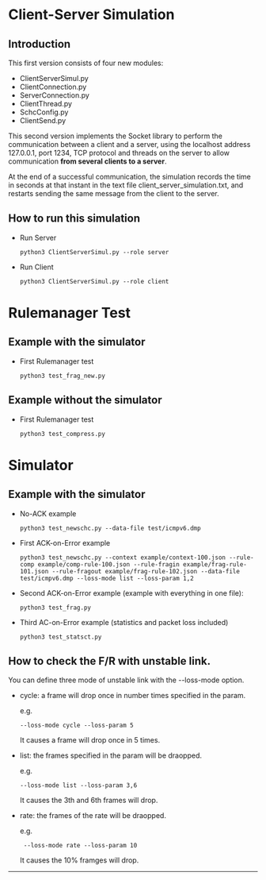 Client-Server Simulation
========================

Introduction
------------

This first version consists of four new modules:

- ClientServerSimul.py
- ClientConnection.py
- ServerConnection.py
- ClientThread.py
- SchcConfig.py
- ClientSend.py

This second version implements the Socket library to perform the communication between a client and a server, using the localhost
address 127.0.0.1, port 1234, TCP protocol and threads on the server to allow communication **from several clients to a server**.

At the end of a successful communication, the simulation records the time in seconds at that instant in the text file
client_server_simulation.txt, and restarts sending the same message from the client to the server.

How to run this simulation
--------------------------

- Run Server

    ```
    python3 ClientServerSimul.py --role server
    ```

- Run Client

    ```
    python3 ClientServerSimul.py --role client
    ```

Rulemanager Test
=====================

## Example with the simulator

- First Rulemanager test

    ```
    python3 test_frag_new.py
    ```
## Example without the simulator

- First Rulemanager test

    ```
    python3 test_compress.py
    ```
Simulator
=========

## Example with the simulator

- No-ACK example

    ```
    python3 test_newschc.py --data-file test/icmpv6.dmp
    ```

- First ACK-on-Error example

    ```
    python3 test_newschc.py --context example/context-100.json --rule-comp example/comp-rule-100.json --rule-fragin example/frag-rule-101.json --rule-fragout example/frag-rule-102.json --data-file test/icmpv6.dmp --loss-mode list --loss-param 1,2
    ```

- Second ACK-on-Error example (example with everything in one file):

    ```
    python3 test_frag.py
    ```
- Third AC-on-Error example (statistics and packet loss included)

    ```
    python3 test_statsct.py
    ```

## How to check the F/R with unstable link.

You can define three mode of unstable link with the --loss-mode option.

- cycle: a frame will drop once in number times specified in the param. 

    e.g.
    
    ``` 
    --loss-mode cycle --loss-param 5     
    ```

    It causes a frame will drop once in 5 times.

- list: the frames specified in the param will be draopped. 

    e.g.
      
    ```
    --loss-mode list --loss-param 3,6
    ```

    It causes the 3th and 6th frames will drop.

- rate: the frames of the rate will be draopped. 
    
    e.g.

    ```
     --loss-mode rate --loss-param 10
    ```

    It causes the 10% framges will drop.

----


